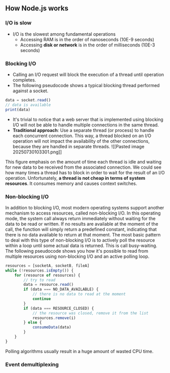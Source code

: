 ## How Node.js works

### I/O is slow
- I/O is the slowest among fundamental operations
	- Accessing RAM is in the order of nanoseconds (10E-9 seconds)
	- Accessing **disk or network** is in the order of milliseconds (10E-3 seconds)

### Blocking I/O
- Calling an I/O request will block the execution of a thread until operation completes.
- The following pseudocode shows a typical blocking thread performed against a socket.
```js
data = socket.read()
// data is available
print(data)
```
- It's trivial to notice that a web server that is implemented using blocking I/O will not be able to handle multiple connections in the same thread.
- **Traditional approach**: Use a separate thread (or process) to handle each concurrent connection. This way, a thread blocked on an I/O operation will not impact the availability of the other connections, because they are handled in separate threads.
![[Pasted image 20250730103301.png]]

This figure emphasis on the amount of time each thread is idle and waiting for new data to be received from the associated connection. We could see how many times a thread has to block in order to wait for the result of an I/O operation. Unfortunately, **a thread is not cheap in terms of system resources**. It consumes memory and causes context switches.

### Non-blocking I/O
In addition to blocking I/O, most modern operating systems support another mechanism to access resources, called non-blocking I/O. In this operating mode, the system call always return immediately without waiting for the data to be read or written. If no results are available at the moment of the call, the function will simply return a predefined constant, indicating that there is no data available to return at that moment.
The most basic pattern to deal with this type of non-blocking I/O is to actively poll the resource within a loop until some actual data is returned. This is call busy-waiting. The following pseudocode shows you how it's possible to read from multiple resources using non-blocking I/O and an active polling loop.

```js
resources = [socketA, socketB, fileA]
while (!resources.isEmpty()) {
	for (resource of resources) {
		// try to read
		data = resource.read()
		if (data === NO_DATA_AVAILABLE) {
			// there is no data to read at the moment
			continue
		}
		if (data === RESOURCE_CLOSED) {
			// the resource was closed, remove it from the list
			resources.remove(i)	
		} else {
			consumeData(data)
		}
	}
}
```
Polling algorithms usually result in a huge amount of wasted CPU time.

### Event demultiplexing



